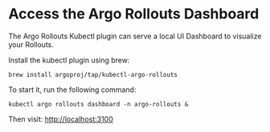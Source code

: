 # Access the Argo Rollouts Dashboard

The Argo Rollouts Kubectl plugin can serve a local UI Dashboard to visualize your Rollouts.

Install the kubectl plugin using brew:

```shell
brew install argoproj/tap/kubectl-argo-rollouts
```

To start it, run the following command:

```shell
kubectl argo rollouts dashboard -n argo-rollouts &
```

Then visit: <http://localhost:3100>
